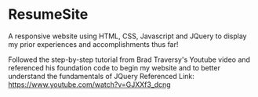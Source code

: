 # ResumeSite
A responsive website using HTML, CSS, Javascript and JQuery to display my prior experiences and accomplishments thus far!

Followed the step-by-step tutorial from Brad Traversy's Youtube video and referenced his foundation code to begin my website and to better understand the fundamentals of JQuery
Referenced Link: https://www.youtube.com/watch?v=GJXXf3_dcng
